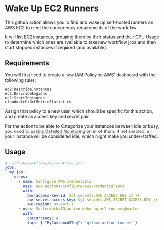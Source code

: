 # Wake Up EC2 Runners

This github action allows you to find and wake up self-hosted runners on AWS EC2 to meet the concurrency requirements of the workflow.

It will list EC2 instances, grouping them by their status and their CPU Usage to determine which ones are available to take new workflow jobs and then start stopped instances if required (and available).

## Requirements

You will first need to create a new IAM Policy on AWS' dashboard with the following rules:

```
ec2:DescribeInstances
ec2:DescribeRegions
ec2:StartInstances
cloudwatch:GetMetricStatistics
```

Assign that policy to a new user, which should be specific for this action, and create an access key and secret pair.

For the action to be able to Categorize your instances between idle or busy, you need to [enable Detailed Monitoring](https://docs.aws.amazon.com/AWSEC2/latest/UserGuide/using-cloudwatch-new.html) on all of them. If not enabled, all your instance will be considered idle, which might make you under-staffed.

## Usage

```yaml
# .github/workflows/my-workflow.yml
jobs:
  my_job:
    steps:
      - name: Configure AWS credentials
        uses: aws-actions/configure-aws-credentials@v1
        with:
          aws-access-key-id: ${{ secrets.AWS_ACCESS_KEY_ID }}
          aws-secret-access-key: ${{ secrets.AWS_SECRET_ACCESS_KEY }}
          aws-region: us-east-1
      - uses: MasterworksIO/action-wake-up-ec2-runners@master
        with:
          concurrency: 4
          tags: { "MyCustomAWSTag": "github-action-runner" }
```
